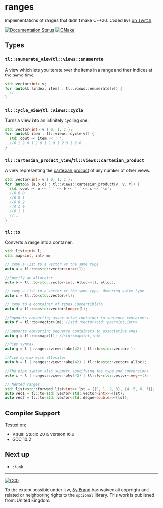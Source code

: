 # ranges

Implementations of ranges that didn't make C++20. Coded live [on Twitch](https://twitch.tv/tartanllama).

[![Documentation Status](https://readthedocs.org/projects/tl-docs/badge/?version=latest)](https://tl.tartanllama.xyz/en/latest/?badge=latest)
[![CMake](https://github.com/TartanLlama/ranges/actions/workflows/cmake.yaml/badge.svg)](https://github.com/TartanLlama/ranges/actions/workflows/cmake.yaml)

## Types
### `tl::enumerate_view`/`tl::views::enumerate`

A view which lets you iterate over the items in a range and their indices at the same time.

```cpp
std::vector<int> v;
for (auto&& [index, item] : tl::views::enumerate(v)) {
  //...
}
```

### `tl::cycle_view`/`tl::views::cycle`

Turns a view into an infinitely cycling one.

```cpp
std::vector<int> v { 0, 1, 2 };
for (auto&& item : tl::views::cycle(v)) {
  std::cout << item << ' '; 
  //0 1 2 0 1 2 0 1 2 0 1 2 0 1 2 0...
}
```

### `tl::cartesian_product_view`/`tl::views::cartesian_product`

A view representing the [cartesian product](https://en.wikipedia.org/wiki/Cartesian_product) of any number of other views.

```cpp
std::vector<int> v { 0, 1, 2 };
for (auto&& [a,b,c] : tl::views::cartesian_product(v, v, v)) {
  std::cout << a << ' ' << b << ' ' << c << '\n';
  //0 0 0
  //0 0 1
  //0 0 2
  //0 1 0
  //0 1 1
  //...
}
```

### `tl::to`

Converts a range into a container.

```cpp
std::list<int> l;
std::map<int, int> m;

// copy a list to a vector of the same type
auto a = tl::to<std::vector<int>>(l);

//Specify an allocator
auto b = tl::to<std::vector<int, Alloc>>(l, alloc);

// copy a list to a vector of the same type, deducing value_type
auto c = tl::to<std::vector>(l);

// copy to a container of types ConvertibleTo
auto d = tl::to<std::vector<long>>(l);

//Supports converting associative container to sequence containers
auto f = tl::to<vector>(m); //std::vector<std::pair<int,int>>

//Supports converting sequence containers to associative ones
auto g = tl::to<map>(f); //std::map<int,int>

//Pipe syntax
auto g = l | ranges::view::take(42) | tl::to<std::vector>();

//Pipe syntax with allocator
auto h = l | ranges::view::take(42) | tl::to<std::vector>(alloc);

//The pipe syntax also support specifying the type and conversions
auto i = l | ranges::view::take(42) | tl::to<std::vector<long>>();

// Nested ranges
std::list<std::forward_list<int>> lst = {{0, 1, 2, 3}, {4, 5, 6, 7}};
auto vec1 = tl::to<std::vector<std::vector<int>>>(lst);
auto vec2 = tl::to<std::vector<std::deque<double>>>(lst); 
```

## Compiler Support

Tested on:
- Visual Studio 2019 version 16.9
- GCC 10.2

## Next up

- `chunk`

----------

[![CC0](http://i.creativecommons.org/p/zero/1.0/88x31.png)]("http://creativecommons.org/publicdomain/zero/1.0/")

To the extent possible under law, [Sy Brand](https://twitter.com/TartanLlama) has waived all copyright and related or neighboring rights to the `optional` library. This work is published from: United Kingdom.
